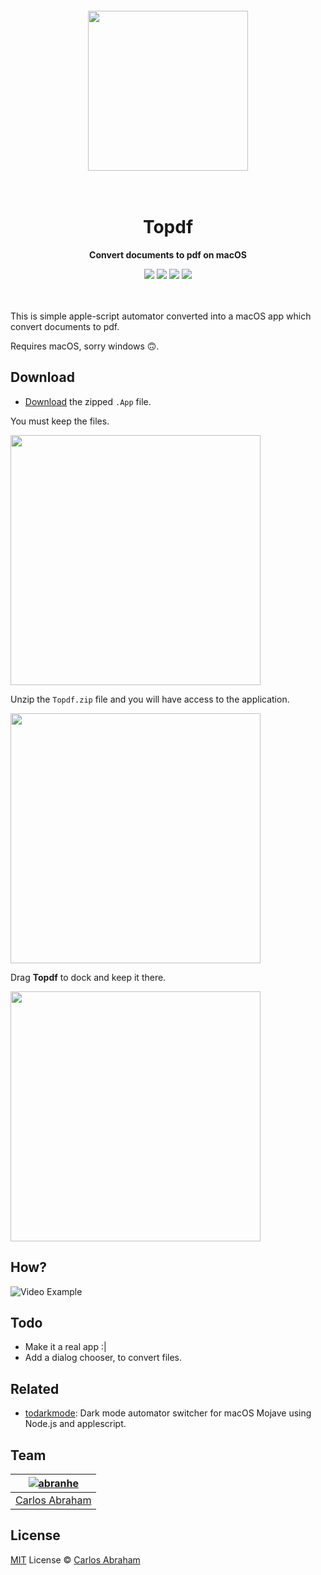 <div align="center">
	<br>
	<br>
	<br>
	<br>
	<img src="https://cdn.abranhe.com/projects/topdf/topdf.svg" width="256" height="256">
	<br>
	<br>
	<br>
	<h1>Topdf</h1>
	<p>
		<b>Convert documents to pdf on macOS</b>
	</p>
  <a href="https://github.com/abranhe"><img src="https://abranhe.com/badge.svg"></a>
  <a href="https://cash.me/$abranhe"><img src="https://cdn.abranhe.com/badges/cash-me.svg"></a>
  <a href="https://paypal.me/abranhe/10"><img src="https://cdn.abranhe.com/badges/paypal.svg"></a>
  <a href="https://patreon.com/abranhe"><img src="https://cdn.abranhe.com/badges/patreon.svg" /></a>
	<br>
	<br>
	<br>
</div>

This is simple apple-script automator converted into a macOS app which convert documents
to pdf.

Requires macOS, sorry windows 🙃.

## Download

- [Download](https://github.com/abranhe/topdf/raw/master/Topdf.zip) the zipped `.App` file.

You must keep the files.

<img src="https://cdn.abranhe.com/projects/topdf/1.png" width="400px">

Unzip the `Topdf.zip` file and you will have access to the application.

<img src="https://cdn.abranhe.com/projects/topdf/2.png" width="400px">

Drag  **Topdf** to dock and keep it there.

<img src="https://cdn.abranhe.com/projects/topdf/3.png" width="400px">

## How?

<img src="https://cdn.abranhe.com/projects/topdf/movie.gif" alt="Video Example">

## Todo

- Make it a real app :|
- Add a dialog chooser, to convert files.

## Related

- [todarkmode](https://github.com/abranhe/todarkmode): Dark mode automator switcher for macOS Mojave using Node.js and applescript.

## Team

|[![abranhe][abranhe-i]][abranhe]|
| :----------------------------: |
| [Carlos Abraham][abranhe]      |


## License

[MIT][license-link] License © [Carlos Abraham][abranhe]

[license-link]: https://github.com/abranhe/topdf/blob/master/license
[abranhe]: https://github.com/abranhe
[abranhe-i]: https://avatars3.githubusercontent.com/u/21347264?s=50
